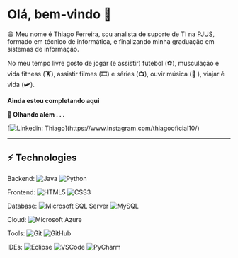 # Olá, bem-vindo 👋

😄 Meu nome é Thiago Ferreira, sou analista de suporte de TI na [PJUS](https://www.pjus.com.br/), formado em técnico de informática, e finalizando minha graduação em sistemas de informação.

No meu tempo livre gosto de jogar (e assistir) futebol (⚽️), musculação e vida fitness (🏋️), assistir filmes (🎞️) e séries (📺), ouvir música (🎵 ), viajar é vida (🛩️).

**Ainda estou completando aqui**

**🔭 Olhando além . . .**

[![Linkedin: Thiago](https://img.shields.io/badge/-Linkedin-blue?style=flat-square&logo=Linkedin&logoColor=white&link=[https://www.instagram.com/thiagooficial10/](https://www.instagram.com/thiagooficial10/))](https://www.instagram.com/thiagooficial10/)

____

## ⚡ Technologies

Backend: 
![Java](https://img.shields.io/badge/-Java-007396?style=flat-square&logo=java)
![Python](https://img.shields.io/badge/-Python-228B22?style=flat-square&logo=python)


Frontend:
![HTML5](https://img.shields.io/badge/-HTML5-E34F26?style=flat-square&logo=html5&logoColor=white)
![CSS3](https://img.shields.io/badge/-CSS3-1572B6?style=flat-square&logo=css3)

Database:
![Microsoft SQL Server](https://img.shields.io/badge/-SQL%20Server-CC2927?style=flat-square&logo=microsoft-sql-server&logoColor=white)
![MySQL](https://img.shields.io/badge/-MySQL-4479A1?style=flat-square&logo=mysql&logoColor=white)

Cloud:
![Microsoft Azure](https://img.shields.io/badge/Microsoft%20Azure-0089D6?style=flat-square&logo=microsoft-azure&logoColor=white)

Tools:
![Git](https://img.shields.io/badge/-Git-black?style=flat-square&logo=git)
![GitHub](https://img.shields.io/badge/-GitHub-181717?style=flat-square&logo=github)

IDEs:
![Eclipse](https://img.shields.io/badge/-Eclipse-2C2255?style=flat-square&logo=eclipse&logoColor=white)
![VSCode](https://img.shields.io/badge/-VSCode-007ACC?style=flat-square&logo=visual-studio-code&logoColor=white)
![PyCharm](https://img.shields.io/badge/-PyCharm-ADFF2F?style=flat-square&logo=PyCharm&logoColor=white)

<!--
**thiagooficial10/Thiagooficial10** is a ✨ _special_ ✨ repository because its `README.md` (this file) appears on your GitHub profile.

